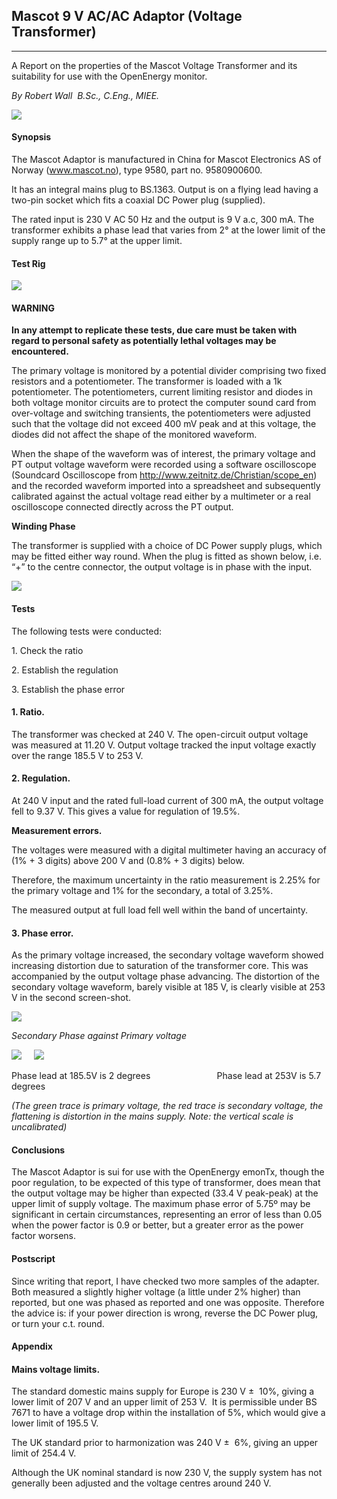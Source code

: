 ## Mascot 9 V AC/AC Adaptor (Voltage Transformer)

***

A Report on the properties of the Mascot Voltage Transformer and its suitability for use with the OpenEnergy monitor.

_By Robert Wall  B.Sc., C.Eng., MIEE._

![](files/mascotreport/mascot_report04.jpg)

#### Synopsis

The Mascot Adaptor is manufactured in China for Mascot Electronics AS of Norway (www.mascot.no), type 9580, part no. 9580900600.

It has an integral mains plug to BS.1363\. Output is on a flying lead having a two-pin socket which fits a coaxial DC Power plug (supplied).

The rated input is 230 V AC 50 Hz and the output is 9 V a.c, 300 mA. The transformer exhibits a phase lead that varies from 2° at the lower limit of the supply range up to 5.7° at the upper limit.

#### Test Rig

![](files/mascotreport/mascot_report06.png)

#### WARNING

**In any attempt to replicate these tests, due care must be taken with regard to personal safety as potentially lethal voltages may be encountered.**

The primary voltage is monitored by a potential divider comprising two fixed resistors and a potentiometer. The transformer is loaded with a 1k potentiometer. The potentiometers, current limiting resistor and diodes in both voltage monitor circuits are to protect the computer sound card from over-voltage and switching transients, the potentiometers were adjusted such that the voltage did not exceed 400 mV peak and at this voltage, the diodes did not affect the shape of the monitored waveform. 

When the shape of the waveform was of interest, the primary voltage and PT output voltage waveform were recorded using a software oscilloscope (Soundcard Oscilloscope from http://www.zeitnitz.de/Christian/scope_en) and the recorded waveform imported into a spreadsheet and subsequently calibrated against the actual voltage read either by a multimeter or a real oscilloscope connected directly across the PT output.

**Winding Phase**

The transformer is supplied with a choice of DC Power supply plugs, which may be fitted either way round. When the plug is fitted as shown below, i.e. “+” to the centre connector, the output voltage is in phase with the input.

![](files/mascotreport/mascot_report07.png)

#### Tests

The following tests were conducted:

1\. Check the ratio

2\. Establish the regulation

3\. Establish the phase error

#### 1\. Ratio.

The transformer was checked at 240 V. The open-circuit output voltage was measured at 11.20 V. Output voltage tracked the input voltage exactly over the range 185.5 V to 253 V.

#### 2\. Regulation.

At 240 V input and the rated full-load current of 300 mA, the output voltage fell to 9.37 V. This gives a value for regulation of 19.5%.

**Measurement errors.**

The voltages were measured with a digital multimeter having an accuracy of (1% + 3 digits) above 200 V and (0.8% + 3 digits) below.

Therefore, the maximum uncertainty in the ratio measurement is 2.25% for the primary voltage and 1% for the secondary, a total of 3.25%.

The measured output at full load fell well within the band of uncertainty.

#### 3\. Phase error.

As the primary voltage increased, the secondary voltage waveform showed increasing distortion due to saturation of the transformer core. This was accompanied by the output voltage phase advancing. The distortion of the secondary voltage waveform, barely visible at 185 V, is clearly visible at 253 V in the second screen-shot.

![](files/mascotreport/mascot_report05.png)

_Secondary Phase against Primary voltage_

![](files/mascotreport/mascot_report01.jpg)     ![](files/mascotreport/mascot_report03.jpg)

Phase lead at 185.5V is 2 degrees                           Phase lead at 253V is 5.7 degrees

_(The green trace is primary voltage, the red trace is secondary voltage, the flattening is distortion in the mains supply. Note: the vertical scale is uncalibrated)_

#### Conclusions

The Mascot Adaptor is sui for use with the OpenEnergy emonTx, though the poor regulation, to be expected of this type of transformer, does mean that the output voltage may be higher than expected (33.4 V peak-peak) at the upper limit of supply voltage. The maximum phase error of 5.75º may be significant in certain circumstances, representing an error of less than 0.05 when the power factor is 0.9 or better, but a greater error as the power factor worsens.

#### Postscript

Since writing that report, I have checked two more samples of the adapter. Both measured a slightly higher voltage (a little under 2% higher) than reported, but one was phased as reported and one was opposite. Therefore the advice is: if your power direction is wrong, reverse the DC Power plug, or turn your c.t. round.

#### Appendix

#### Mains voltage limits.

The standard domestic mains supply for Europe is 230 V ±  10%, giving a lower limit of 207 V and an upper limit of 253 V.  It is permissible under BS 7671 to have a voltage drop within the installation of 5%, which would give a lower limit of 195.5 V.

The UK standard prior to harmonization was 240 V ±  6%, giving an upper limit of 254.4 V.

Although the UK nominal standard is now 230 V, the supply system has not generally been adjusted and the voltage centres around 240 V.
